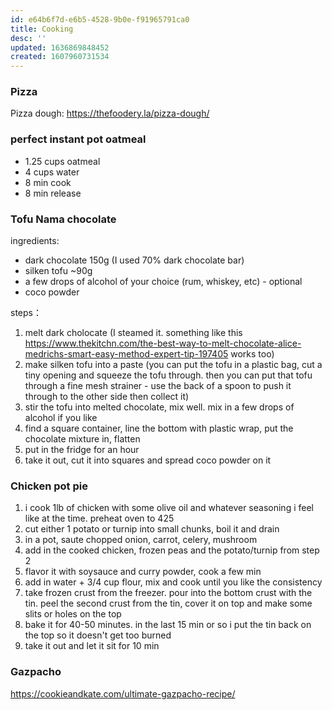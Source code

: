 ```yaml
---
id: e64b6f7d-e6b5-4528-9b0e-f91965791ca0
title: Cooking
desc: ''
updated: 1636869848452
created: 1607960731534
---
```


### Pizza

Pizza dough: https://thefoodery.la/pizza-dough/

### perfect instant pot oatmeal
- 1.25 cups oatmeal
- 4 cups water 
- 8 min cook 
- 8 min release


### Tofu Nama chocolate 

ingredients:
- dark chocolate 150g (I used 70% dark chocolate bar) 
- silken tofu ~90g 
- a few drops of alcohol of your choice (rum, whiskey, etc) - optional
- coco powder 

steps：
1. melt dark cholocate (I steamed it. something like this https://www.thekitchn.com/the-best-way-to-melt-chocolate-alice-medrichs-smart-easy-method-expert-tip-197405 works too)
2. make silken tofu into a paste (you can put the tofu in a plastic bag, cut a tiny opening and squeeze the tofu through. then you can put that tofu through a fine mesh strainer - use the back of a spoon to push it through to the other side then collect it)
3. stir the tofu into melted chocolate, mix well. mix in a few drops of alcohol if you like 
4. find a square container, line the bottom with plastic wrap, put the chocolate mixture in, flatten
5. put in the fridge for an hour
6. take it out, cut it into squares and spread coco powder on it

### Chicken pot pie

1. i cook 1lb of chicken with some olive oil and whatever seasoning i feel like at the time. preheat oven to 425  
2. cut either 1 potato or turnip into small chunks, boil it and drain
3. in a pot, saute chopped onion, carrot, celery, mushroom 
4. add in the cooked chicken, frozen peas and the potato/turnip from step 2 
5. flavor it with soysauce and curry powder, cook a few min 
6. add in water + 3/4 cup flour, mix and cook until you like the consistency 
7. take frozen crust from the freezer. pour into the bottom crust with the tin. peel the second crust from the tin, cover it on top and make some slits or holes on the top 
8. bake it for 40-50 minutes. in the last 15 min or so i put the tin back on the top so it doesn't get too burned 
9. take it out and let it sit for 10 min

### Gazpacho

https://cookieandkate.com/ultimate-gazpacho-recipe/